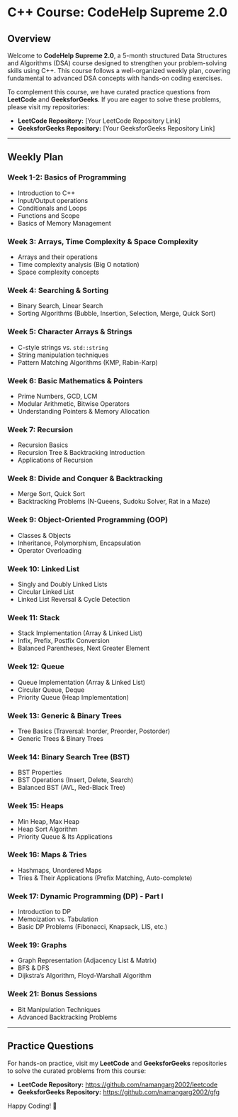 # C++ Course: CodeHelp Supreme 2.0

## Overview
Welcome to **CodeHelp Supreme 2.0**, a 5-month structured Data Structures and Algorithms (DSA) course designed to strengthen your problem-solving skills using C++. This course follows a well-organized weekly plan, covering fundamental to advanced DSA concepts with hands-on coding exercises.

To complement this course, we have curated practice questions from **LeetCode** and **GeeksforGeeks**. If you are eager to solve these problems, please visit my repositories:
- **LeetCode Repository:** [Your LeetCode Repository Link]
- **GeeksforGeeks Repository:** [Your GeeksforGeeks Repository Link]

---
## Weekly Plan

### **Week 1-2: Basics of Programming**
- Introduction to C++
- Input/Output operations
- Conditionals and Loops
- Functions and Scope
- Basics of Memory Management

### **Week 3: Arrays, Time Complexity & Space Complexity**
- Arrays and their operations
- Time complexity analysis (Big O notation)
- Space complexity concepts

### **Week 4: Searching & Sorting**
- Binary Search, Linear Search
- Sorting Algorithms (Bubble, Insertion, Selection, Merge, Quick Sort)

### **Week 5: Character Arrays & Strings**
- C-style strings vs. `std::string`
- String manipulation techniques
- Pattern Matching Algorithms (KMP, Rabin-Karp)

### **Week 6: Basic Mathematics & Pointers**
- Prime Numbers, GCD, LCM
- Modular Arithmetic, Bitwise Operators
- Understanding Pointers & Memory Allocation

### **Week 7: Recursion**
- Recursion Basics
- Recursion Tree & Backtracking Introduction
- Applications of Recursion

### **Week 8: Divide and Conquer & Backtracking**
- Merge Sort, Quick Sort
- Backtracking Problems (N-Queens, Sudoku Solver, Rat in a Maze)

### **Week 9: Object-Oriented Programming (OOP)**
- Classes & Objects
- Inheritance, Polymorphism, Encapsulation
- Operator Overloading

### **Week 10: Linked List**
- Singly and Doubly Linked Lists
- Circular Linked List
- Linked List Reversal & Cycle Detection

### **Week 11: Stack**
- Stack Implementation (Array & Linked List)
- Infix, Prefix, Postfix Conversion
- Balanced Parentheses, Next Greater Element

### **Week 12: Queue**
- Queue Implementation (Array & Linked List)
- Circular Queue, Deque
- Priority Queue (Heap Implementation)

### **Week 13: Generic & Binary Trees**
- Tree Basics (Traversal: Inorder, Preorder, Postorder)
- Generic Trees & Binary Trees

### **Week 14: Binary Search Tree (BST)**
- BST Properties
- BST Operations (Insert, Delete, Search)
- Balanced BST (AVL, Red-Black Tree)

### **Week 15: Heaps**
- Min Heap, Max Heap
- Heap Sort Algorithm
- Priority Queue & Its Applications

### **Week 16: Maps & Tries**
- Hashmaps, Unordered Maps
- Tries & Their Applications (Prefix Matching, Auto-complete)

### **Week 17: Dynamic Programming (DP) - Part I**
- Introduction to DP
- Memoization vs. Tabulation
- Basic DP Problems (Fibonacci, Knapsack, LIS, etc.)

### **Week 19: Graphs**
- Graph Representation (Adjacency List & Matrix)
- BFS & DFS
- Dijkstra’s Algorithm, Floyd-Warshall Algorithm

### **Week 21: Bonus Sessions**
- Bit Manipulation Techniques
- Advanced Backtracking Problems

---
## Practice Questions
For hands-on practice, visit my **LeetCode** and **GeeksforGeeks** repositories to solve the curated problems from this course:
- **LeetCode Repository:** https://github.com/namangarg2002/leetcode
- **GeeksforGeeks Repository:** https://github.com/namangarg2002/gfg

Happy Coding! 🚀
